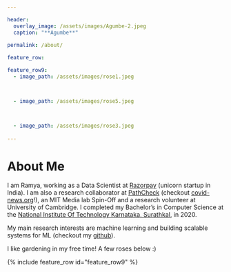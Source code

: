```yaml
---

header:
  overlay_image: /assets/images/Agumbe-2.jpeg
  caption: "**Agumbe**"
  
permalink: /about/

feature_row:

feature_row9:
  - image_path: /assets/images/rose1.jpeg 



  - image_path: /assets/images/rose5.jpeg



  - image_path: /assets/images/rose3.jpeg
 
---
```


# About Me

I am Ramya, working as a Data Scientist at [Razorpay][1] (unicorn startup in India).
I am also a research collaborator at [PathCheck][2] (checkout [covid-news.org][3]!),
an MIT Media lab Spin-Off and a research volunteer at University of Cambridge.
I  completed my Bachelor’s in Computer Science at the [National Institute Of Technology Karnataka, Surathkal][4], in 2020.

My main research interests  are machine learning and building scalable systems for ML (checkout my [github][5]).

I like gardening in my free time! A few roses below :)


<div class="grid__wrapper">
{% include feature_row id="feature_row9" %}
</div>




  
[1]: https://razorpay.com/

[2]: https://www.pathcheck.org/

[3]: http://covid-news.org/

[4]: https://www.nitk.ac.in/

[5]: https://github.com/ramyabygari

[6]: https://www.thetradedesk.com

[7]: https://multithreaded.stitchfix.com/algorithms/
